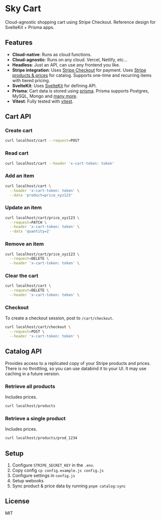 # Sky Cart

Cloud-agnostic shopping cart using Stripe Checkout. Reference design for SvelteKit + Prisma apps.

## Features

- **Cloud-native**: Runs as cloud functions.
- **Cloud-agnostic**: Runs on any cloud. Vercel, Netlify, etc...
- **Headless**: Just an API, can use any frontend you like.
- **Stripe integration**: Uses [Stripe Checkout](https://checkout.stripe.dev) for payment. Uses [Stripe products & prices](https://stripe.com/docs/products-prices/overview) for catalog. Supports one-time and recurring items with tiered pricing.
- **SvelteKit**: Uses [SvelteKit](https://kit.svelte.dev) for defining API.
- **Prisma**: Cart data is stored using [prisma](https://prisma.io). Prisma supports Postgres, MySQL, Mongo and [many more](https://www.prisma.io/docs/reference/database-reference/supported-databases).
- **Vitest**: Fully tested with [vitest](https://vitest.dev).

## Cart API

### Create cart

```bash
curl localhost/cart --request=POST
```

### Read cart

```bash
curl localhost/cart --header 'x-cart-token: token'
```

### Add an item

```bash
curl localhost/cart \
  --header 'x-cart-token: token' \
  --data 'product=price_xyz123'
```

### Update an item

```bash
curl localhost/cart/price_xyz123 \
  --request=PATCH \
  --header 'x-cart-token: token' \
  --data 'quantity=2'
```

### Remove an item

```bash
curl localhost/cart/price_xyz123 \
  --request=DELETE \
  --header 'x-cart-token: token' \
```

### Clear the cart

```bash
curl localhost/cart \
  --request=DELETE \
  --header 'x-cart-token: token' \
```

### Checkout

To create a checkout session, post to `/cart/checkout`.

```bash
curl localhost/cart/checkout \
  --request=POST \
  --header 'x-cart-token: token' \
```

## Catalog API

Provides access to a replicated copy of your Stripe products and prices. There is no throttling, so you can use databind it to your UI. It may use caching in a future version.

### Retrieve all products

Includes prices.

```bash
curl localhost/products
```

### Retrieve a single product

Includes prices.

```bash
curl localhost/products/prod_1234
```

## Setup

1. Configure `STRIPE_SECRET_KEY` in the `.env`.
2. Copy config `cp config.example.js config.js`
3. Configure settings in `config.js`
4. Setup webooks
5. Sync product & price data by running `pnpm catalog:sync`

## License

MIT
